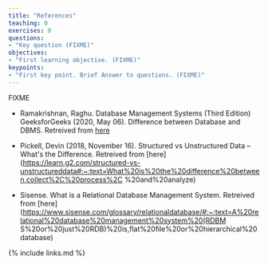```yaml
---
title: "References"
teaching: 0
exercises: 0
questions:
- "Key question (FIXME)"
objectives:
- "First learning objective. (FIXME)"
keypoints:
- "First key point. Brief Answer to questions. (FIXME)"
---
```

FIXME

* Ramakrishnan, Raghu. Database Management Systems (Third Edition)
GeeksforGeeks (2020, May 06). Difference between Database and DBMS. Retreived from [here](https://www.geeksforgeeks.org/difference-between-database-and-dbms/)

* Pickell, Devin (2018, November 16). Structured vs Unstructured Data – What's the Difference.
Retreived from [here](https://learn.g2.com/structured-vs-unstructureddata#:~:text=What%20is%20the%20difference%20between,collect%2C%20process%2C
%20and%20analyze)

* Sisense. What is a Relational Database Management System. Retreived from [here](https://www.sisense.com/glossary/relationaldatabase/#:~:text=A%20relational%20database%20management%20system%20(RDBM
S%20or%20just%20RDB)%20is,flat%20file%20or%20hierarchical%20database)

{% include links.md %}

